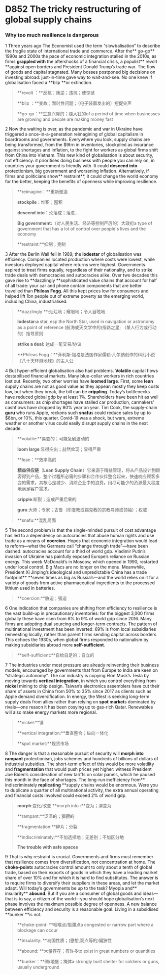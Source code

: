 # D852 The tricky restructuring of global supply chains

### **Why too much resilience is dangerous**
1 Three years ago The Economist used the term “slowbalisation” to describe the fragile state of international trade and commerce. After the** go-go** 1990s and 2000s the pace of economic integration stalled in the 2010s, as firms **grappled with** the aftershocks of a financial crisis, a populist** revolt **against open borders and President Donald Trump’s trade war. The flow of goods and capital stagnated. Many bosses postponed big decisions on investing abroad: just-in-time gave way to wait-and-see. No one knew if globalisation faced a **blip **or extinction.

> **revolt ：**反抗；叛逆；违抗；使惊骇
 > 
> **blip ：**变故；暂时性问题；（电子装置发出的）短促尖声
 > 
> **go-go：**生意兴隆的；赚大钱的of a period of time when businesses are growing and people are making money fast
 > 

2 Now the waiting is over, as the pandemic and war in Ukraine have triggered a once-in-a-generation reimagining of global capitalism in boardrooms and governments. Everywhere you look, supply chains are being transformed, from the $9trn in inventories, stockpiled as insurance against shortages and inflation, to the fight for workers as global firms shift from China into Vietnam. This new kind of globalisation is about security, not efficiency: it prioritises doing business with people you can rely on, in countries your government is friendly with. It could **descend into** protectionism, big government and worsening inflation. Alternatively, if firms and politicians show** restraint**, it could change the world economy for the better, keeping the benefits of openness while improving resilience.

> **reimagine：**重新塑造
 > 
> **stockpile**：堆积；囤积
 > 
> **descend into**：沦落成；落进...
 > 
> **Big government:**（对人民生活、经济等控制严厉的）大政府a type of government that has a lot of control over people's lives and the economy
 > 
> **restraint:**抑制；克制
 > 

3 After the Berlin Wall fell in 1989, the **lodestar** of globalisation was efficiency. Companies located production where costs were lowest, while investors deployed capital where returns were highest. Governments aspired to treat firms equally, regardless of their nationality, and to strike trade deals with democracies and autocracies alike. Over two decades this gave rise to **dazzlingly **sophisticated value chains that account for half of all trade: your car and phone contain components that are better travelled than **Phileas Fogg**. All this kept prices low for consumers and helped lift 1bn people out of extreme poverty as the emerging world, including China, industrialised.

> **dazzlingly **:灿烂地；耀眼地；令人目眩地
 > 
> **lodestar:a** star, esp the North Star, used in navigation or astronomy as a point of reference (航海或天文学中的)指路之星; （某人行为或行动的）指导原则
 > 
> **strike a deal:** 达成一笔交易/协议
 > 
> **Phileas Fogg：**菲利斯·福格是法国作家儒勒·凡尔纳创作的科幻小说《八十天环游地球》的主人公
 > 

4 But hyper-efficient globalisation also had problems. **Volatile** capital flows destabilised financial markets. Many blue-collar workers in rich countries lost out. Recently, two other worries have **loomed large**. First, some **lean** supply chains are not as good value as they appear: mostly they keep costs low, but when they break, the bill can be **crippling**. Today’s bottlenecks have reduced global gdp by at least 1%. Shareholders have been hit as well as consumers: as chip shortages have stalled car production, carmakers’ cashflows have dropped by 80% year on year. Tim Cook, the supply-chain **guru** who runs Apple, reckons such **snafu**s could reduce sales by up to $8bn, or 10%, this quarter. Covid-19 was a shock, but wars, extreme weather or another virus could easily disrupt supply chains in the next decade.

> **volatile:**易变的；可能急剧波动的
 > 
> **loom large**:显得突出；赫然耸现；显得严重
 > 
> **lean：**效率高的
 > 
> **精益供应链**（**Lean Supply Chain**）它来源于精益管理，将从产品设计到顾客得到产品，整个过程所必需的步骤和合作伙伴整合起来，快速响应顾客多变的需求，其核心是减少、消除企业中的浪费，用尽可能少的资源最大程度地满足客户需求。
 > 
> **cripple**:断裂；造成严重后果的
 > 
> **guru**:大师；专家；古鲁（印度教或锡克教的宗教导师或领袖）；权威
 > 
> **snafu:**混乱局面
 > 

5 The second problem is that the single-minded pursuit of cost advantage has led to a dependency on autocracies that abuse human rights and use trade as a means of **coercion**. Hopes that economic integration would lead to reform—what the Germans call “change through trade”—have been dashed: autocracies account for a third of world gdp. Vladimir Putin’s invasion of Ukraine has painfully exposed Europe’s reliance on Russian energy. This week McDonald’s in Moscow, which opened in 1990, restarted under local control. Big Macs are no longer on the menu. Meanwhile, President Xi Jinping’s ideological and unpredictable China has a trade footprint** **seven times as big as Russia’s—and the world relies on it for a variety of goods from active pharmaceutical ingredients to the processed lithium used in batteries.

> **coercion:**胁迫；强迫
 > 

6 One indication that companies are shifting from efficiency to resilience is the vast build-up in precautionary inventories: for the biggest 3,000 firms globally these have risen from 6% to 9% of world gdp since 2016. Many firms are adopting dual sourcing and longer-term contracts. The pattern of multinational investment has been inverted: 69% is from local subsidiaries reinvesting locally, rather than parent firms sending capital across borders. This echoes the 1930s, when global firms responded to nationalism by making subsidiaries abroad more **self-sufficient**.

> **self-sufficient:**自给自足的；自立的
 > 

7 The industries under most pressure are already reinventing their business models, encouraged by governments that from Europe to India are keen on “strategic autonomy”. The car industry is copying Elon Musk’s Tesla by moving towards **vertical integration**, in which you control everything from **nickel** mining to chip design. Taiwan’s electronics assemblers have cut their share of assets in China from 50% to 35% since 2017 as clients such as Apple demand diversification. In energy, the West is seeking long-term supply deals from allies rather than relying on **spot market**s dominated by rivals—one reason it has been cosying up to gas-rich Qatar. Renewables will also make energy markets more regional.

> **nickel:**镍
 > 
> **vertical integration:**垂直整合；纵向一体化
 > 
> **spot market:**现货市场
 > 

8 The danger is that a reasonable pursuit of security will **morph into rampant** protectionism, jobs schemes and hundreds of billions of dollars of industrial subsidies. The short-term effect of this would be more volatility and **fragmentation** that would push prices yet higher: witness President Joe Biden’s consideration of new tariffs on solar panels, which he paused this month in the face of shortages. The long-run inefficiency from** indiscriminately **replicating** **supply chains would be enormous. Were you to duplicate a quarter of all multinational activity, the extra annual operating and financial costs involved could exceed 2% of world gdp.

> **morph**:变化/改变   **morph into :**变为；演变为
 > 
> **rampant:**泛滥的；猖獗的
 > 
> **fragmentation:**碎片；分裂
 > 
> **indiscriminately:**不加选择地；无差别；不加区分地
 > 
> **The trouble with safe spaces**
 > 

9 That is why restraint is crucial. Governments and firms must remember that resilience comes from diversification, not concentration at home. The **choke-point**s autocracies control amount to only about a tenth of global trade, based on their exports of goods in which they have a leading market share of over 10% and for which it is hard to find substitutes. The answer is to require firms to diversify their suppliers in these areas, and let the market adapt. Will today’s governments be up to the task? Myopia and** insularity** **abound**. But if you are a consumer of global goods and ideas—that is to say, a citizen of the world—you should hope globalisation’s next phase involves the maximum possible degree of openness. A new balance between efficiency and security is a reasonable goal. Living in a subsidised **bunker **is not.

> **choke-point: **咽喉点/阻滞点a congested or narrow part where a blockage can occur
 > 
> **insularity: **岛国性质；(思想,观点等的)偏狭性
 > 
> **abound: **大量存在；有许多to exist in great numbers or quantities
 > 
> **bunker：**碉/地堡；掩体a strongly built shelter for soldiers or guns, usually underground
 > 

